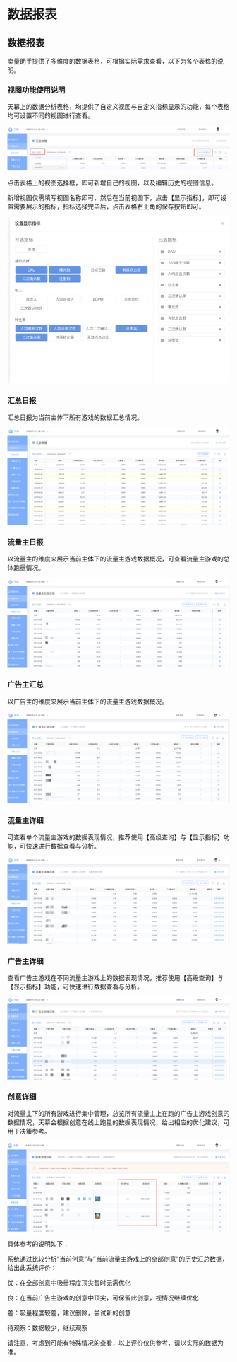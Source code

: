 # 数据报表

## 数据报表

卖量助手提供了多维度的数据表格，可根据实际需求查看，以下为各个表格的说明。

### 视图功能使用说明

天幕上的数据分析表格，均提供了自定义视图与自定义指标显示的功能，每个表格均可设置不同的视图进行查看。

![](../../.gitbook/assets/image%20%28165%29.png)

点击表格上的视图选择框，即可新增自己的视图，以及编辑历史的视图信息。

新增视图仅需填写视图名称即可，然后在当前视图下，点击【显示指标】，即可设置需要展示的指标，指标选择完毕后，点击表格右上角的保存按钮即可。

![](../../.gitbook/assets/image%20%2881%29.png)

### 汇总日报

汇总日报为当前主体下所有游戏的数据汇总情况。

![](../../.gitbook/assets/image%20%2811%29.png)

### 流量主日报

以流量主的维度来展示当前主体下的流量主游戏数据概况，可查看流量主游戏的总体跑量情况。

![](../../.gitbook/assets/image%20%28151%29.png)

### 广告主汇总

以广告主的维度来展示当前主体下的流量主游戏数据概况。

![](../../.gitbook/assets/image%20%28143%29.png)

### 流量主详细

可查看单个流量主游戏的数据表现情况，推荐使用【高级查询】与【显示指标】功能，可快速进行数据查看与分析。

![](../../.gitbook/assets/image%20%28141%29.png)

### 广告主详细

查看广告主游戏在不同流量主游戏上的数据表现情况，推荐使用【高级查询】与【显示指标】功能，可快速进行数据查看与分析。

![](../../.gitbook/assets/image%20%2850%29.png)

### 创意详细

对流量主下的所有游戏进行集中管理，总览所有流量主上在跑的广告主游戏创意的数据情况，天幕会根据创意在线上跑量的数据表现情况，给出相应的优化建议，可用于决策参考。

![](../../.gitbook/assets/image%20%28116%29.png)

具体参考的说明如下：

系统通过比较分析“当前创意”与”当前流量主游戏上的全部创意”的历史汇总数据，给出此系统评价：

优：在全部创意中吸量程度顶尖暂时无需优化 

良：在当前广告主游戏的创意中顶尖，可保留此创意，视情况继续优化

差：吸量程度较差，建议删除，尝试新的创意 

待观察：数据较少，继续观察

请注意，考虑到可能有特殊情况的查看，以上评价仅供参考，请以实际的数据为准。

